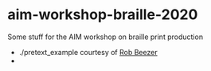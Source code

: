 # aim-workshop-braille-2020
Some stuff for the AIM workshop on braille print production

* ./pretext_example courtesy of [Rob Beezer](https://github.com/rbeezer/)
*
